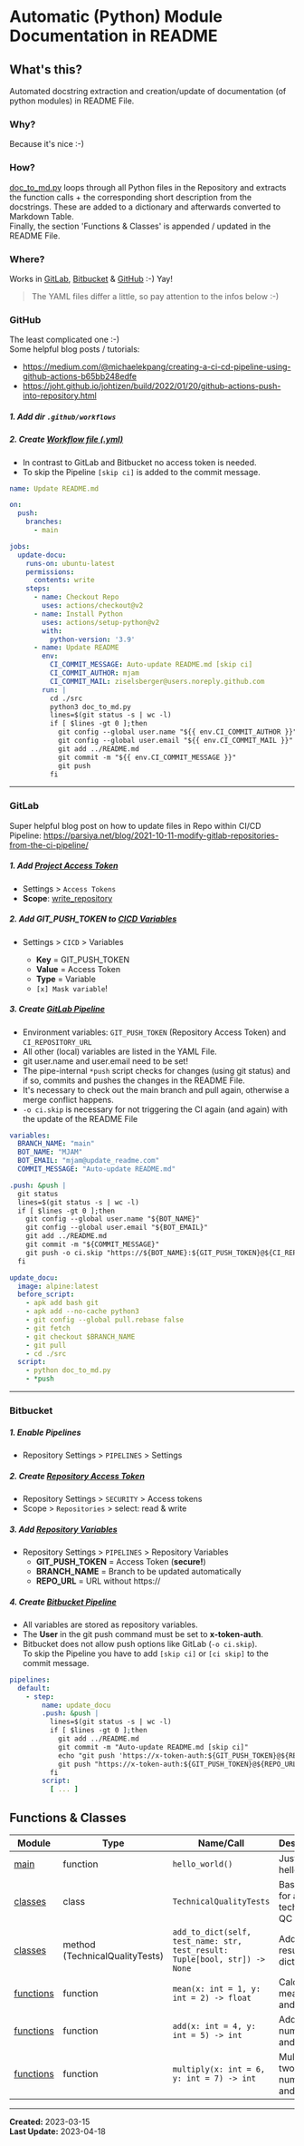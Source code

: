 # Automatic (Python) Module Documentation in README

## What's this?

Automated docstring extraction and creation/update of documentation (of python modules) in README File.

### Why?

Because it's nice :-)

### How?

[doc_to_md.py](src/doc_to_md.py) loops through all Python files in the Repository and extracts the function calls + the
corresponding short description from the docstrings. These are added to a dictionary and afterwards converted to
Markdown Table.  
Finally, the section 'Functions & Classes' is appended / updated in the README File.

### Where?

Works in [GitLab](#gitlab), [Bitbucket](#bitbucket) & [GitHub](#github) :-) Yay!
> The YAML files differ a little, so pay attention to the infos below :-)

### GitHub

The least complicated one :-)  
Some helpful blog posts / tutorials:

- https://medium.com/@michaelekpang/creating-a-ci-cd-pipeline-using-github-actions-b65bb248edfe
- https://joht.github.io/johtizen/build/2022/01/20/github-actions-push-into-repository.html

##### 1. Add dir `.github/workflows`

##### 2. Create [Workflow file (.yml)](.github/workflows/update_readme.yml)

- In contrast to GitLab and Bitbucket no access token is needed.
- To skip the Pipeline `[skip ci]` is added to the commit message.

```yaml
name: Update README.md

on:
  push:
    branches:
      - main

jobs:
  update-docu:
    runs-on: ubuntu-latest
    permissions:
      contents: write
    steps:
      - name: Checkout Repo
        uses: actions/checkout@v2
      - name: Install Python
        uses: actions/setup-python@v2
        with:
          python-version: '3.9'
      - name: Update README
        env:
          CI_COMMIT_MESSAGE: Auto-update README.md [skip ci]
          CI_COMMIT_AUTHOR: mjam
          CI_COMMIT_MAIL: ziselsberger@users.noreply.github.com
        run: |
          cd ./src
          python3 doc_to_md.py
          lines=$(git status -s | wc -l)
          if [ $lines -gt 0 ];then
            git config --global user.name "${{ env.CI_COMMIT_AUTHOR }}"
            git config --global user.email "${{ env.CI_COMMIT_MAIL }}"
            git add ../README.md
            git commit -m "${{ env.CI_COMMIT_MESSAGE }}"
            git push
          fi
```

---

### GitLab

Super helpful blog post on how to update files in Repo within CI/CD
Pipeline: https://parsiya.net/blog/2021-10-11-modify-gitlab-repositories-from-the-ci-pipeline/

##### 1. Add [Project Access Token](images/project_access_token.png)

* Settings > `Access Tokens`
* **Scope**: [write_repository](images/create_project_access_token_medium.png)

##### 2. Add GIT_PUSH_TOKEN to [CICD Variables](images/cicd_variables.png)

* Settings > `CICD` > Variables

    * **Key** = GIT_PUSH_TOKEN
    * **Value** = Access Token
    * **Type** = Variable
    * `[x] Mask variable`!

##### 3. Create [GitLab Pipeline](.gitlab-ci.yml)

- Environment variables: `GIT_PUSH_TOKEN` (Repository Access Token) and `CI_REPOSITORY_URL`
- All other (local) variables are listed in the YAML File.
- git user.name and user.email need to be set!
- The pipe-internal `*push` script checks for changes (using git status) and if so, commits and pushes the changes in
  the README File.
- It's necessary to check out the main branch and pull again, otherwise a merge conflict happens.
- `-o ci.skip` is necessary for not triggering the CI again (and again) with the update of the README File

```yaml
variables:
  BRANCH_NAME: "main"
  BOT_NAME: "MJAM"
  BOT_EMAIL: "mjam@update_readme.com"
  COMMIT_MESSAGE: "Auto-update README.md"

.push: &push |
  git status
  lines=$(git status -s | wc -l)
  if [ $lines -gt 0 ];then
    git config --global user.name "${BOT_NAME}"
    git config --global user.email "${BOT_EMAIL}"
    git add ../README.md
    git commit -m "${COMMIT_MESSAGE}"
    git push -o ci.skip "https://${BOT_NAME}:${GIT_PUSH_TOKEN}@${CI_REPOSITORY_URL#*@}" $BRANCH_NAME
  fi 

update_docu:
  image: alpine:latest
  before_script:
    - apk add bash git
    - apk add --no-cache python3
    - git config --global pull.rebase false
    - git fetch
    - git checkout $BRANCH_NAME
    - git pull
    - cd ./src
  script:
    - python doc_to_md.py
    - *push
```

---

### Bitbucket

##### 1. Enable Pipelines

* Repository Settings > `PIPELINES` > Settings

##### 2. Create [Repository Access Token](images/access_token_info.png)

* Repository Settings > `SECURITY` > Access tokens
* Scope > `Repositories` > select: read & write

##### 3. Add [Repository Variables](images/repo_variables.png)

* Repository Settings > `PIPELINES` > Repository Variables
    * **GIT_PUSH_TOKEN** = Access Token (**secure!**)
    * **BRANCH_NAME** = Branch to be updated automatically
    * **REPO_URL** = URL without https://

##### 4. Create [Bitbucket Pipeline](bitbucket-pipelines.yml)

- All variables are stored as repository variables.
- The **User** in the git push command must be set to **x-token-auth**.
- Bitbucket does not allow push options like GitLab (`-o ci.skip`).  
  To skip the Pipeline you have to add `[skip ci]` or `[ci skip]` to the commit message.

```yaml
pipelines:
  default:
    - step:
        name: update_docu
        .push: &push |
          lines=$(git status -s | wc -l)
          if [ $lines -gt 0 ];then
            git add ../README.md
            git commit -m "Auto-update README.md [skip ci]"
            echo "git push 'https://x-token-auth:${GIT_PUSH_TOKEN}@${REPO_URL}' ${BRANCH_NAME}"
            git push "https://x-token-auth:${GIT_PUSH_TOKEN}@${REPO_URL}" $BRANCH_NAME
          fi 
        script:
          [ ... ]
```

## Functions & Classes  
| Module | Type | Name/Call | Description |
| --- | --- | --- | --- |
| [main](./main.py) | function  | `hello_world()` | Just says hello |
| [classes](./src/classes.py) | class  | `TechnicalQualityTests` | Base class for all technical QC Tests. |
| [classes](./src/classes.py) | method (TechnicalQualityTests) | `add_to_dict(self, test_name: str, test_result: Tuple[bool, str]) -> None` | Add QC result to dictionary. |
| [functions](./src/functions.py) | function  | `mean(x: int = 1, y: int = 2) -> float` | Calculate mean of x and y. |
| [functions](./src/functions.py) | function  | `add(x: int = 4, y: int = 5) -> int` | Add two numbers (x and y). |
| [functions](./src/functions.py) | function  | `multiply(x: int = 6, y: int = 7) -> int` | Multiply two numbers (x and y). |

---
**Created:** 2023-03-15  
**Last Update:** 2023-04-18